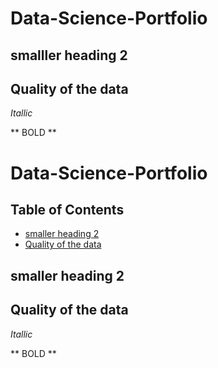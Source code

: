 # Data-Science-Portfolio


## smalller heading 2

## Quality of the data 

*Itallic* 

** BOLD **

# Data-Science-Portfolio

## Table of Contents
- [smaller heading 2](#smaller-heading-2)
- [Quality of the data](#quality-of-the-data)

## smaller heading 2

## Quality of the data
*Itallic*

** BOLD **
